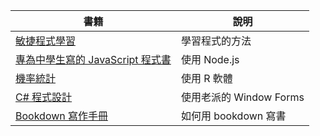 書籍   | 說明
-------|---------------------------
[敏捷程式學習](../learnagile/) | 學習程式的方法
[專為中學生寫的 JavaScript 程式書](../jsh/) | 使用 Node.js
[機率統計](../st/) | 使用 R 軟體
[C# 程式設計](../csharp/) | 使用老派的 Window Forms
[Bookdown 寫作手冊](../bookdown/) | 如何用 bookdown 寫書